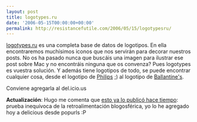 ```yaml
---
layout: post
title: logotypes.ru
date: '2006-05-15T00:00:00+00:00'
permalink: http://resistancefutile.com/2006/05/15/logotypesru/
---
```

<img style="float:right; margin:0 0 10px 10px;" src="http://photos1.blogger.com/blogger/6639/1972/320/Imagen%201.2.png" border="0" alt="" />
<a href="http://www.logotypes.ru/">logotypes.ru</a> es una completa base de datos de logotipos. En ella encontraremos muchísimos iconos que nos servirán para decorar nuestros posts. No os ha pasado nunca que buscáis una imagen para ilustrar ese post sobre Mac y no encontráis ninguna que os convenza? Pues logotypes es vuestra solución. Y además tiene logotipos de todo, se puede encontrar cualquier cosa, desde el logotipo de <a href="http://www.logotypes.ru/list_e.asp?Form=1&search=Philips&x=0&y=0">Philips</a> ;) al logotipo de <a href="http://www.logotypes.ru/list_e.asp?Form=1&search=Ballantine%27s&x=0&y=0">Ballantine's</a>.

Conviene agregarla al del.icio.us

<span style="font-weight:bold;">Actualización</span>: Hugo me comenta que <a href="http://solo.infames.org/galeria-de-logotipos/">esto ya lo publicó hace tiempo</a>: prueba inequívoca de la retroalimentación blogosférica, yo lo he agregado hoy a delicious desde popurls :P
